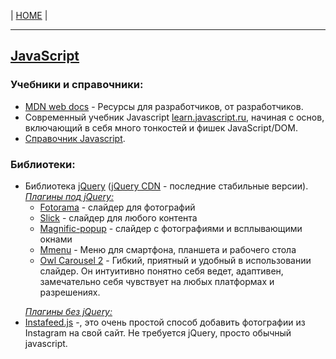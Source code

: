 <p>
  <span>| <a href="https://github.com/vik-vavilikhin/vik-vavilikhin.github.io">HOME</a> |</span>
</p>
<hr>

<h2><a href="https://ru.wikipedia.org/wiki/JavaScript">JavaScript</a></h2> 
<h3>Учебники и справочники:</h3>
<ul>
  <li>
    <a href="https://developer.mozilla.org/ru/">MDN web docs</a> - Ресурсы для разработчиков, от разработчиков.
  </li>
  <li>
    Современный учебник Javascript <a href="https://learn.javascript.ru/js">learn.javascript.ru</a>, начиная с основ, включающий в себя много тонкостей и фишек JavaScript/DOM.
  </li>
  <li>
    <a href="http://javascript.ru/manual ">Справочник Javascript</a>.
  </li>
</ul>

<h3>Библиотеки:</h3>
<ul>
  <li>
    Библиотека <a href="http://jquery.com/">jQuery</a> (<a href="http://code.jquery.com/">jQuery CDN</a> - последние стабильные версии).<br>
    <i><u>Плагины под jQuery:</u></i>
    <ul>
      <li>
        <a href="http://fotorama.io/">Fotorama</a> - слайдер для фотографий
      </li>
      <li>
        <a href="http://kenwheeler.github.io/slick/">Slick</a> - слайдер для любого контента
      </li>
      <li>
        <a href="http://dimsemenov.com/plugins/magnific-popup/">Magnific-popup</a> - слайдер с фотографиями и всплывающими окнами
      </li>
      <li>
        <a href="https://mmenujs.com/">Mmenu</a> - Меню для смартфона, планшета и рабочего стола
      </li>
      <li>
        <a href="https://owlcarousel2.github.io/OwlCarousel2/">Owl Carousel 2</a> - Гибкий, приятный и удобный в использовании слайдер. Он интуитивно понятно себя ведет, адаптивен, замечательно себя чувствует на любых платформах и разрешениях.
      </li>
    </ul>
  </li>
</ul>
<ul>
  <i><u>Плагины без jQuery:</u></i>
  <li>
    <a href="http://instafeedjs.com/">Instafeed.js</a> -, это очень простой способ добавить фотографии из Instagram на свой сайт. Не требуется jQuery, просто обычный javascript.
  </li>
</ul>
    
